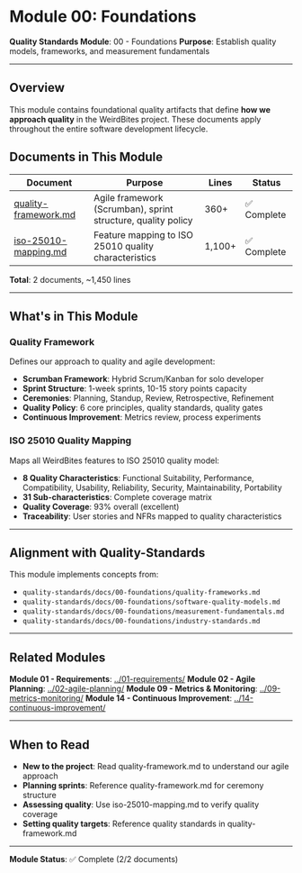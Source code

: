 # Module 00: Foundations

**Quality Standards Module**: 00 - Foundations
**Purpose**: Establish quality models, frameworks, and measurement fundamentals

---

## Overview

This module contains foundational quality artifacts that define **how we approach quality** in the WeirdBites project. These documents apply throughout the entire software development lifecycle.

## Documents in This Module

| Document | Purpose | Lines | Status |
|----------|---------|-------|--------|
| [quality-framework.md](quality-framework.md) | Agile framework (Scrumban), sprint structure, quality policy | 360+ | ✅ Complete |
| [iso-25010-mapping.md](iso-25010-mapping.md) | Feature mapping to ISO 25010 quality characteristics | 1,100+ | ✅ Complete |

**Total**: 2 documents, ~1,450 lines

---

## What's in This Module

### Quality Framework
Defines our approach to quality and agile development:
- **Scrumban Framework**: Hybrid Scrum/Kanban for solo developer
- **Sprint Structure**: 1-week sprints, 10-15 story points capacity
- **Ceremonies**: Planning, Standup, Review, Retrospective, Refinement
- **Quality Policy**: 6 core principles, quality standards, quality gates
- **Continuous Improvement**: Metrics review, process experiments

### ISO 25010 Quality Mapping
Maps all WeirdBites features to ISO 25010 quality model:
- **8 Quality Characteristics**: Functional Suitability, Performance, Compatibility, Usability, Reliability, Security, Maintainability, Portability
- **31 Sub-characteristics**: Complete coverage matrix
- **Quality Coverage**: 93% overall (excellent)
- **Traceability**: User stories and NFRs mapped to quality characteristics

---

## Alignment with Quality-Standards

This module implements concepts from:
- `quality-standards/docs/00-foundations/quality-frameworks.md`
- `quality-standards/docs/00-foundations/software-quality-models.md`
- `quality-standards/docs/00-foundations/measurement-fundamentals.md`
- `quality-standards/docs/00-foundations/industry-standards.md`

---

## Related Modules

**Module 01 - Requirements**: [../01-requirements/](../01-requirements/)
**Module 02 - Agile Planning**: [../02-agile-planning/](../02-agile-planning/)
**Module 09 - Metrics & Monitoring**: [../09-metrics-monitoring/](../09-metrics-monitoring/)
**Module 14 - Continuous Improvement**: [../14-continuous-improvement/](../14-continuous-improvement/)

---

## When to Read

- **New to the project**: Read quality-framework.md to understand our agile approach
- **Planning sprints**: Reference quality-framework.md for ceremony structure
- **Assessing quality**: Use iso-25010-mapping.md to verify quality coverage
- **Setting quality targets**: Reference quality standards in quality-framework.md

---

**Module Status**: ✅ Complete (2/2 documents)
